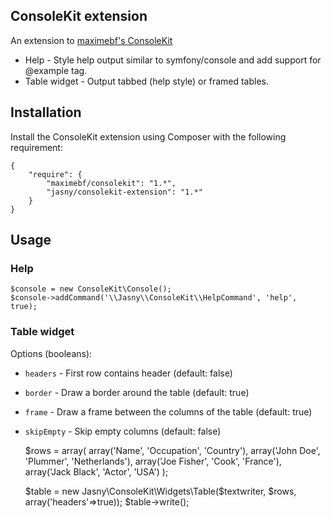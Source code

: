 ConsoleKit extension
--------------------

An extension to [maximebf's ConsoleKit](https://github.com/maximebf/ConsoleKit)

 * Help - Style help output similar to symfony/console and add support for @example tag.
 * Table widget - Output tabbed (help style) or framed tables.


## Installation

Install the ConsoleKit extension using Composer with the following requirement:

    {
        "require": {
            "maximebf/consolekit": "1.*",
            "jasny/consolekit-extension": "1.*"            
        }
    }


## Usage

### Help

    $console = new ConsoleKit\Console();
    $console->addCommand('\\Jasny\\ConsoleKit\\HelpCommand', 'help', true);
    

### Table widget

Options (booleans):
  * `headers`    - First row contains header (default: false)
  * `border`     - Draw a border around the table (default: true)
  * `frame`      - Draw a frame between the columns of the table (default: true)
  * `skipEmpty`  - Skip empty columns (default: false)
    
    $rows = array(
        array('Name', 'Occupation', 'Country'),
        array('John Doe', 'Plummer', 'Netherlands'),
        array('Joe Fisher', 'Cook', 'France'),
        array('Jack Black', 'Actor', 'USA')
    );
    
    $table = new Jasny\ConsoleKit\Widgets\Table($textwriter, $rows, array('headers'=>true));
    $table->write();
    